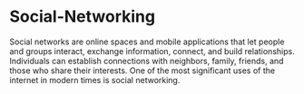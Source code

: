 # Social-Networking
Social networks are online spaces and mobile applications that let people and groups interact, exchange information, connect, and build relationships. Individuals can establish connections with neighbors, family, friends, and those who share their interests. One of the most significant uses of the internet in modern times is social networking.
